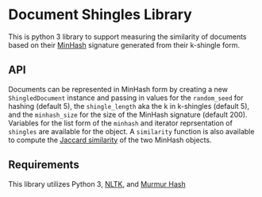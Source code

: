 # Document Shingles Library

This is python 3 library to support measuring the similarity of documents based on their [MinHash](https://en.wikipedia.org/wiki/MinHash) signature generated from their k-shingle form.

## API

Documents can be represented in MinHash form by creating a new `ShingledDocument` instance and passing in values for the `random_seed` for hashing (default 5), the `shingle_length` aka the k in k-shingles (default 5), and the `minhash_size` for the size of the MinHash signature (default 200). Variables for the list form of the `minhash` and iterator reprsentation of `shingles` are available for the object. A `similarity` function is also available to compute the [Jaccard similarity](https://en.wikipedia.org/wiki/Jaccard_index) of the two MinHash objects.

## Requirements

This library utilizes Python 3, [NLTK](http://www.nltk.org), and [Murmur Hash](https://pypi.python.org/pypi/mmh3/2.3.1)

